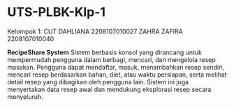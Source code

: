 # UTS-PLBK-Klp-1
Kelompok 1:
CUT DAHLIANA 2208107010027
ZAHRA ZAFIRA 2208107010040

**RecipeShare System**
Sistem berbasis konsol yang dirancang untuk mempermudah pengguna dalam berbagi, mencari, dan mengelola resep masakan. Pengguna dapat mendaftar, masuk, menambahkan resep sendiri, mencari resep berdasarkan bahan, diet, atau waktu persiapan, serta melihat detail resep yang dibagikan oleh pengguna lain. Sistem ini juga menyertakan data resep awal dan mendukung eksplorasi resep secara menyeluruh.
